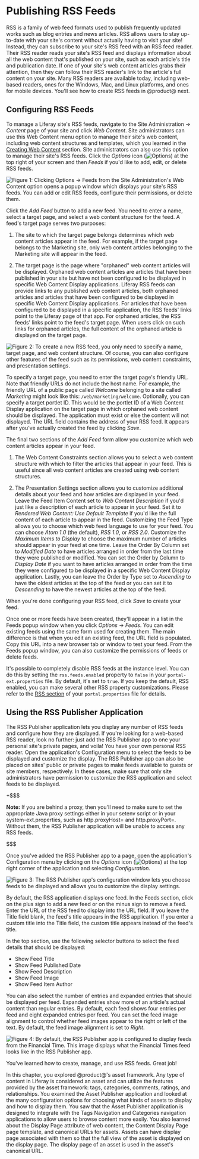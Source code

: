# Publishing RSS Feeds [](id=publishing-rss-feeds)

RSS is a family of web feed formats used to publish frequently updated works
such as blog entries and news articles. RSS allows users to stay up-to-date with
your site's content without actually having to visit your site! Instead, they
can subscribe to your site's RSS feed with an RSS feed reader. Their RSS reader
reads your site's RSS feed and displays information about all the web content
that's published on your site, such as each article's title and publication
date. If one of your site's web content articles grabs their attention, then
they can follow their RSS reader's link to the article's full content on your
site. Many RSS readers are available today, including web-based readers, ones
for the Windows, Mac, and Linux platforms, and ones for mobile devices. You'll
see how to create RSS feeds in @product@ next.

## Configuring RSS Feeds [](id=configuring-rss-feeds)

To manage a Liferay site's RSS feeds, navigate to the Site Administration &rarr;
*Content* page of your site and click *Web Content*. Site administrators can use
this Web Content menu option to manage their site's web content, including web
content structures and templates, which you learned in the 
[Creating Web Content](/discover/portal/-/knowledge_base/7-0/creating-web-content)
section. Site administrators can also use this option to manage their site's RSS
feeds. Click the *Options* icon (![Options](../../../images/icon-options.png))
at the top right of your screen and then *Feeds* if you'd like to add, edit, or
delete RSS feeds.

![Figure 1: Clicking *Options* &rarr; *Feeds* from the Site Administration's Web Content option opens a popup window which displays your site's RSS feeds. You can add or edit RSS feeds, configure their permissions, or delete them.](../../../images/web-content-manage-feeds.png)

Click the *Add Feed* button to add a new feed. You need to enter a name, select
a target page, and select a web content structure for the feed. A feed's target
page serves two purposes:

1. The site to which the target page belongs determines which web content
   articles appear in the feed. For example, if the target page belongs to the
   Marketing site, only web content articles belonging to the Marketing site
   will appear in the feed.

2. The target page is the page where "orphaned" web content articles will be
   displayed. Orphaned web content articles are articles that have been
   published in your site but have not been configured to be displayed in
   specific Web Content Display applications. Liferay RSS feeds can provide
   links to any published web content articles, both orphaned articles and
   articles that have been configured to be displayed in specific Web Content
   Display applications. For articles that have been configured to be displayed in a
   specific application, the RSS feeds' links point to the Liferay page of that
   app. For orphaned articles, the RSS feeds' links point to the feed's target
   page. When users click on such links for orphaned articles, the full content
   of the orphaned article is displayed on the target page.

![Figure 2: To create a new RSS feed, you only need to specify a name, target page, and web content structure. Of course, you can also configure other features of the feed such as its permissions, web content constraints, and presentation settings.](../../../images/web-content-new-feed.png)

To specify a target page, you need to enter the target page's friendly URL. Note
that friendly URLs do not include the host name. For example, the friendly URL
of a public page called *Welcome* belonging to a site called *Marketing* might
look like this: `/web/marketing/welcome`. Optionally, you can specify a target
portlet ID. This would be the portlet ID of a Web Content Display application on
the target page in which orphaned web content should be displayed. The
application must exist or else the content will not displayed. The URL field
contains the address of your RSS feed. It appears after you've actually created
the feed by clicking *Save*.

The final two sections of the *Add Feed* form allow you customize which web
content articles appear in your feed.

1. The Web Content Constraints section allows you to select a web content
   structure with which to filter the articles that appear in your feed.
   This is useful since all web content articles are created using web content
   structures.

2. The Presentation Settings section allows you to customize additional details
   about your feed and how articles are displayed in your feed. Leave the Feed
   Item Content set to *Web Content Description* if you'd just like a
   description of each article to appear in your feed. Set it to *Rendered Web
   Content: Use Default Template* if you'd like the full content of each article
   to appear in the feed. Customizing the Feed Type allows you to choose which
   web feed language to use for your feed. You can choose *Atom 1.0* (the
   default), *RSS 1.0*, or *RSS 2.0*. Customize the *Maximum Items to Display*
   to choose the maximum number of articles should appear in your feed at one
   time. Leave the Order By Column set to *Modified Date* to have articles
   arranged in order from the last time they were published or modified. You can
   set the Order by Column to *Display Date* if you want to have articles
   arranged in order from the time they were configured to be displayed in a
   specific Web Content Display application. Lastly, you can leave the Order by
   Type set to *Ascending* to have the oldest articles at the top of the feed or
   you can set it to *Descending* to have the newest articles at the top of the
   feed.

When you're done configuring your RSS feed, click *Save* to create your feed.

Once one or more feeds have been created, they'll appear in a list in the Feeds
popup window when you click *Options* &rarr; *Feeds*. You can edit existing
feeds using the same form used for creating them. The main difference is that
when you edit an existing feed, the URL field is populated. Copy this URL into a
new browser tab or window to test your feed. From the Feeds popup window, you
can also customize the permissions of feeds or delete feeds.

It's possible to completely disable RSS feeds at the instance level. You can do
this by setting the `rss.feeds.enabled` property to `false` in your
`portal-ext.properties` file. By default, it's set to `true`. If you keep the
default, RSS enabled, you can make several other RSS property customizations.
Please refer to the
[RSS section](https://docs.liferay.com/portal/7.0/propertiesdoc/portal.properties.html#RSS)
of your `portal.properties` file for details.

## Using the RSS Publisher Application [](id=using-the-rss-feeds-application)

The RSS Publisher application lets you display any number of RSS feeds and
configure how they are displayed. If you're looking for a web-based RSS reader,
look no further: just add the RSS Publisher app to one your personal site's
private pages, and voila! You have your own personal RSS reader. Open the
application's Configuration menu to select the feeds to be displayed and
customize the display. The RSS Publisher app can also be placed on sites' public
or private pages to make feeds available to guests or site members,
respectively. In these cases, make sure that only site administrators have
permission to customize the RSS application and select feeds to be displayed.

+$$$

**Note:** If you are behind a proxy, then you'll need to make sure to set the appropriate Java proxy settings either in your setenv script or in your system-ext.properties, such as http.proxyHost= and http.proxyPort=. Without them, the RSS Publisher application will be unable to access any RSS feeds.

$$$

Once you've added the RSS Publisher app to a page, open the application's
Configuration menu by clicking on the *Options* icon
(![Options](../../../images/icon-options.png)) at the top right corner of the
application and selecting *Configuration*.

![Figure 3: The RSS Publisher app's configuration window lets you choose feeds to be displayed and allows you to customize the display settings.](../../../images/rss-application-config.png)

By default, the RSS application displays one feed. In the Feeds section, click
on the plus sign to add a new feed or on the minus sign to remove a
feed. Enter the URL of the RSS feed to display into the URL field. If you leave
the Title field blank, the feed's title appears in the RSS application. If you
enter a custom title into the Title field, the custom title appears instead of
the feed's title.

In the top section, use the following selector buttons to select the feed
details that should be displayed:

- Show Feed Title
- Show Feed Published Date
- Show Feed Description
- Show Feed Image
- Show Feed Item Author

You can also select the number of entries and expanded entries that should be
displayed per feed. Expanded entries show more of an article's actual content
than regular entries. By default, each feed shows four entries per feed and
eight expanded entries per feed. You can set the feed image alignment to
control whether feed images appear to the right or left of the text. By default,
the feed image alignment is set to *Right*.

![Figure 4: By default, the RSS Publisher app is configured to display feeds from the Financial Time. This image displays what the Financial Times feed looks like in the RSS Publisher app.](../../../images/rss-application-default-view.png)

You've learned how to create, manage, and use RSS feeds. Great job!

In this chapter, you explored @product@'s asset framework. Any type of content in
Liferay is considered an asset and can utilize the features provided by the
asset framework: tags, categories, comments, ratings, and relationships. You
examined the Asset Publisher application and looked at the many configuration
options for choosing what kinds of assets to display and how to display them.
You saw that the Asset Publisher application is designed to integrate with the
Tags Navigation and Categories navigation applications to allow users to browse
content more easily. You also learned about the Display Page attribute of web
content, the Content Display Page page template, and canonical URLs for assets.
Assets can have display page associated with them so that the full view of the
asset is displayed on the display page. The display page of an asset is used in
the asset's canonical URL.
